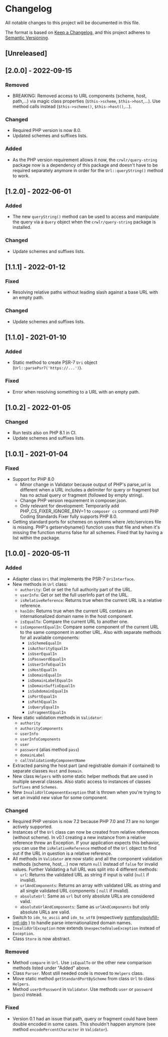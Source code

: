 # Changelog

All notable changes to this project will be documented in this file.

The format is based on [Keep a Changelog](https://keepachangelog.com/en/1.0.0/),
and this project adheres to [Semantic Versioning](https://semver.org/spec/v2.0.0.html).

## [Unreleased]

## [2.0.0] - 2022-09-15
### Removed
- BREAKING: Removed access to URL components (scheme, host, path,...) via magic class properties (`$this->scheme`, `$this->host`,...). Use method calls instead (`$this->scheme()`, `$this->host()`,...).

### Changed
- Required PHP version is now 8.0.
- Updated schemes and suffixes lists.

### Added
- As the PHP version requirement allows it now, the `crwlr/query-string` package now is a dependency of this package and doesn't have to be required separately anymore in order for the `Url::queryString()` method to work.

## [1.2.0] - 2022-06-01
### Added
- The new `queryString()` method can be used to access and
  manipulate the query via a `Query` object when the
  `crwlr/query-string` package is installed.

### Changed
- Update schemes and suffixes lists.

## [1.1.1] - 2022-01-12
### Fixed
- Resolving relative paths without leading slash against a
  base URL with an empty path.

### Changed
- Update schemes and suffixes lists.

## [1.1.0] - 2021-01-10
### Added
- Static method to create PSR-7 `Uri` object
  (`Url::parsePsr7('https://...')`).

### Fixed
- Error when resolving something to a URL with an empty path.

## [1.0.2] - 2022-01-05
### Changed
- Run tests also on PHP 8.1 in CI.
- Update schemes and suffixes lists.

## [1.0.1] - 2021-01-04
### Fixed
- Support for PHP 8.0
    - Minor change in Validator because output of PHP's
      parse_url is different when a URL includes a
      delimiter for query or fragment but has no actual query
      or fragment (followed by empty string).
    - Change PHP version requirement in composer.json.
    - Only relevant for development: Temporarily add
      PHP_CS_FIXER_IGNORE_ENV=1 to `composer cs` command
      until PHP Coding Standards Fixer fully supports 
      PHP 8.0.
- Getting standard ports for schemes on systems where
  /etc/services file is missing. PHP's getservbyname()
  function uses that file and when it's missing the function
  returns false for all schemes. Fixed that by having a list
  within the package.

## [1.0.0] - 2020-05-11

### Added
- Adapter class `Uri` that implements the PSR-7 `UriInterface`.
- New methods in `Url` class:
    - `authority`: Get or set the full authority part of 
      the URL.
    - `userInfo`: Get or set the full userInfo part of the 
      URL.
    - `isRelativeReference`: Returns true when the current
      URL is a relative reference.
    - `hasIdn`: Returns true when the current URL contains
      an internationalized domain name in the host
      component.
    - `isEqualTo`: Compare the current URL to another one.
    - `isComponentEqualIn`: Compare some component of the
      current URL to the same component in another URL.
      Also with separate methods for all available
      components:
        - `isSchemeEqualIn`
        - `isAuthorityEqualIn`
        - `isUserEqualIn`
        - `isPasswordEqualIn`
        - `isUserInfoEqualIn`
        - `isHostEqualIn`
        - `isDomainEqualIn`
        - `isDomainLabelEqualIn`
        - `isDomainSuffixEqualIn`
        - `isSubdomainEqualIn`
        - `isPortEqualIn`
        - `isPathEqualIn`
        - `isQueryEqualIn`
        - `isFragmentEqualIn`
- New static validation methods in `Validator`:
    - `authority`
    - `authorityComponents`
    - `userInfo`
    - `userInfoComponents`
    - `user`
    - `password` (alias method `pass`)
    - `domainLabel`
    - `callValidationByComponentName`
- Extracted parsing the host part (and registrable domain if
  contained) to separate classes `Host` and `Domain`.
- New class `Helpers` with some static helper methods that
  are used in multiple several classes. Also static access
  to instances of classes `Suffixes` and `Schemes`.
- New `InvalidUrlComponentException` that is thrown when
  you're trying to set an invalid new value for some 
  component.

### Changed
- Required PHP version is now 7.2 because PHP 7.0 and 7.1 are
  no longer actively supported.
- Instances of the `Url` class can now be created from relative
  references (without scheme). In v0.1 creating a new instance
  from a relative reference threw an Exception. If your 
  application expects this behavior, you can use the 
  `isRelativeReference` method of the `Url` object to find out
  if the URL in question is a relative reference.
- All methods in `Validator` are now static and all the
  component validation methods (scheme, host,...) now return
  `null` instead of `false` for invalid values.
  Further Validating a full URL was split into 4 different
  methods:
    - `url`: Returns the validated URL as string if input is
      valid (`null` if invalid).
    - `urlAndComponents`: Returns an array with validated URL
      as string and all single validated URL components (
      `null` if invalid).
    - `absoluteUrl`: Same as `url` but only absolute URLs are
      considered valid.
    - `absoluteUrlAndComponents`: Same as `urlAndComponents`
      but only absolute URLs are valid.
- Switch to `idn_to_ascii` and `idn_to_utf8` (respectively
  [symfony/polyfill-intl-idn](https://packagist.org/packages/symfony/polyfill-intl-idn)
  ) to handle parse internationalized domain names. 
- `InvalidUrlException` now extends `UnexpectedValueException`
  instead of `Exception`.
- Class `Store` is now abstract.

### Removed
- Method `compare` in `Url`. Use `isEqualTo` or the other new
  comparison methods listed under "Added" above.
- Class `Parser`. Most still needed code is moved to `Helpers`
  class.
- Move static method `getStandardPortByScheme` from class 
  `Url` to class `Helpers`.
- Method `userOrPassword` in `Validator`. Use methods `user`
  or `password` (`pass`) instead.

### Fixed
- Version 0.1 had an issue that path, query or fragment could 
  have been double encoded in some cases. This shouldn't
  happen anymore (see method `encodePercentCharacter` in
  `Validator`).
